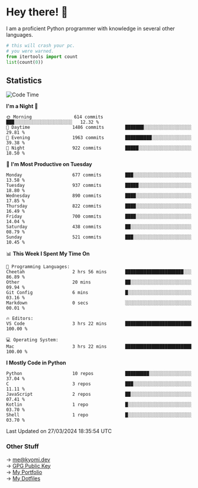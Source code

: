 # Hey there! 👋

I am a proficient Python programmer with knowledge in several other languages.

```py
# this will crash your pc.
# you were warned.
from itertools import count
list(count(0))
```

## Statistics
<!--START_SECTION:waka-->
![Code Time](http://img.shields.io/badge/Code%20Time-953%20hrs%2048%20mins-blue)

**I'm a Night 🦉** 

```text
🌞 Morning                614 commits         ███░░░░░░░░░░░░░░░░░░░░░░   12.32 % 
🌆 Daytime                1486 commits        ███████░░░░░░░░░░░░░░░░░░   29.81 % 
🌃 Evening                1963 commits        ██████████░░░░░░░░░░░░░░░   39.38 % 
🌙 Night                  922 commits         █████░░░░░░░░░░░░░░░░░░░░   18.50 % 
```
📅 **I'm Most Productive on Tuesday** 

```text
Monday                   677 commits         ███░░░░░░░░░░░░░░░░░░░░░░   13.58 % 
Tuesday                  937 commits         █████░░░░░░░░░░░░░░░░░░░░   18.80 % 
Wednesday                890 commits         ████░░░░░░░░░░░░░░░░░░░░░   17.85 % 
Thursday                 822 commits         ████░░░░░░░░░░░░░░░░░░░░░   16.49 % 
Friday                   700 commits         ████░░░░░░░░░░░░░░░░░░░░░   14.04 % 
Saturday                 438 commits         ██░░░░░░░░░░░░░░░░░░░░░░░   08.79 % 
Sunday                   521 commits         ███░░░░░░░░░░░░░░░░░░░░░░   10.45 % 
```


📊 **This Week I Spent My Time On** 

```text
💬 Programming Languages: 
Cheetah                  2 hrs 56 mins       ██████████████████████░░░   86.89 % 
Other                    20 mins             ██░░░░░░░░░░░░░░░░░░░░░░░   09.94 % 
Git Config               6 mins              █░░░░░░░░░░░░░░░░░░░░░░░░   03.16 % 
Markdown                 0 secs              ░░░░░░░░░░░░░░░░░░░░░░░░░   00.01 % 

🔥 Editors: 
VS Code                  3 hrs 22 mins       █████████████████████████   100.00 % 

💻 Operating System: 
Mac                      3 hrs 22 mins       █████████████████████████   100.00 % 
```

**I Mostly Code in Python** 

```text
Python                   10 repos            █████████░░░░░░░░░░░░░░░░   37.04 % 
C                        3 repos             ███░░░░░░░░░░░░░░░░░░░░░░   11.11 % 
JavaScript               2 repos             ██░░░░░░░░░░░░░░░░░░░░░░░   07.41 % 
Kotlin                   1 repo              █░░░░░░░░░░░░░░░░░░░░░░░░   03.70 % 
Shell                    1 repo              █░░░░░░░░░░░░░░░░░░░░░░░░   03.70 % 
```




 Last Updated on 27/03/2024 18:35:54 UTC
<!--END_SECTION:waka-->

### Other Stuff

→ [me@kyomi.dev](mailto:me@kyomi.dev)\
→ [GPG Public Key](https://github.com/bitterteriyaki.gpg)\
→ [My Portfolio](https://kyomi.dev)\
→ [My Dotfiles](https://github.com/bitterteriyaki/dotfiles)
